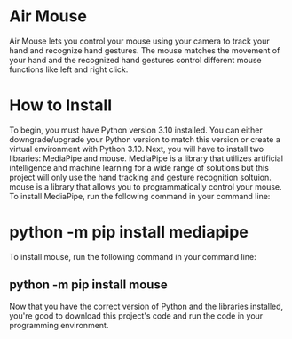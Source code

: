 # Air Mouse
Air Mouse lets you control your mouse using your camera to track your hand and recognize hand gestures. The mouse matches the movement of your hand and the recognized hand gestures control different mouse functions like left and right click.

# How to Install
To begin, you must have Python version 3.10 installed. You can either downgrade/upgrade your Python version to match this version or create a virtual environment with Python 3.10.
Next, you will have to install two libraries: MediaPipe and mouse. MediaPipe is a library that utilizes artificial intelligence and machine learning for a wide range of solutions but this project will only use the hand tracking and gesture recognition soltuion. mouse is a library that allows you to programmatically control your mouse.
To install MediaPipe, run the following command in your command line: 
# python -m pip install mediapipe

To install mouse, run the following command in your command line:
## python -m pip install mouse

Now that you have the correct version of Python and the libraries installed, you're good to download this project's code and run the code in your programming environment.
